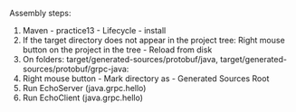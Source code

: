 Assembly steps:
1. Maven - practice13 - Lifecycle - install
2. If the target directory does not appear in the project tree: Right mouse button on the project in the tree - Reload from disk
3. On folders:
   target/generated-sources/protobuf/java,
   target/generated-sources/protobuf/grpc-java:
4. Right mouse button - Mark directory as - Generated Sources Root
5. Run EchoServer (java.grpc.hello)
6. Run EchoClient (java.grpc.hello)
